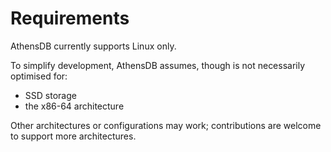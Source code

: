 # Requirements

AthensDB currently supports Linux only.

To simplify development, AthensDB assumes, though is not necessarily optimised
for:

- SSD storage
- the x86-64 architecture

Other architectures or configurations may work; contributions are welcome to
support more architectures.
